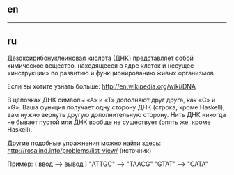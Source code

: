 ## en

---

## ru

Дезоксирибонуклеиновая кислота (ДНК) представляет собой химическое вещество,
находящееся в ядре клеток и несущее «инструкции» по развитию и функционированию живых организмов.

Если вы хотите узнать больше: http://en.wikipedia.org/wiki/DNA

В цепочках ДНК символы «А» и «Т» дополняют друг друга, как «С» и «G».
Ваша функция получает одну сторону ДНК (строка, кроме Haskell); вам нужно вернуть другую дополнительную сторону.
Нить ДНК никогда не бывает пустой или ДНК вообще не существует (опять же, кроме Haskell).

Другие подобные упражнения можно найти здесь: http://rosalind.info/problems/list-view/ (источник)

Пример: ( ввод --> вывод )
"ATTGC" --> "TAACG"
"GTAT" --> "CATA"
